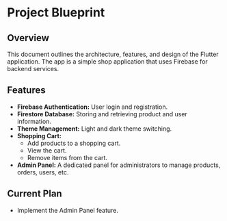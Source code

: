 
# Project Blueprint

## Overview

This document outlines the architecture, features, and design of the Flutter application. The app is a simple shop application that uses Firebase for backend services.

## Features

* **Firebase Authentication:** User login and registration.
* **Firestore Database:** Storing and retrieving product and user information.
* **Theme Management:** Light and dark theme switching.
* **Shopping Cart:** 
    * Add products to a shopping cart.
    * View the cart.
    * Remove items from the cart.
* **Admin Panel:** A dedicated panel for administrators to manage products, orders, users, etc.

## Current Plan

* Implement the Admin Panel feature. 
